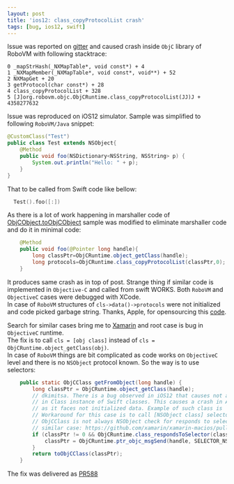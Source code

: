 ```yaml
---
layout: post
title: 'ios12: class_copyProtocolList crash'
tags: [bug, ios12, swift]
---
```


Issue was reported on [gitter](https://gitter.im/MobiVM/robovm?at=60b8a6ccbdecf719a09623f9) and caused crash inside `ObjC` library of RoboVM with following stacktrace:  
```
0 _mapStrHash(_NXMapTable*, void const*) + 4
1 _NXMapMember(_NXMapTable*, void const*, void**) + 52
2 NXMapGet + 20
3 getProtocol(char const*) + 28
4 class_copyProtocolList + 328
5 [J]org.robovm.objc.ObjCRuntime.class_copyProtocolList(JJ)J + 4358277632
```

Issue was reproduced on iOS12 simulator. Sample was simplified to following `RoboVM/Java` snippet: 
<!-- more -->
```java
@CustomClass("Test")
public class Test extends NSObject{
    @Method
    public void foo(NSDictionary<NSString, NSString> p) {
        System.out.println("Hello: " + p);
    }
}
```

That to be called from Swift code like bellow:
```swift
  Test().foo([:])
```

As there is a lot of work happening in marshaller code of [ObjCObject.toObjCObject](https://github.com/MobiVM/robovm/blob/90cec2fb20257e814dcf5c1fee283a098742a5b4/compiler/objc/src/main/java/org/robovm/objc/ObjCObject.java#L265) sample was modified to eliminate marshaller code and do it in minimal code:  
```java
    @Method
    public void foo(@Pointer long handle){
        long classPtr=ObjCRuntime.object_getClass(handle);
        long protocols=ObjCRuntime.class_copyProtocolList(classPtr,0);
    }
```

It produces same crash as in top of post. Strange thing if similar code is implemented in `Objective-C` and called from swift WORKS. Both `RoboVM` and `ObjectiveC` cases were debugged with XCode.  
In case of `RoboVM` structures of `cls->data()->protocols` were not initialized and code picked garbage string. Thanks, Apple, for opensourcing this [code](https://opensource.apple.com/source/objc4/objc4-723/runtime/objc-runtime-new.mm.auto.html).   

Search for similar cases bring me to [Xamarin](https://github.com/xamarin/xamarin-macios/pull/6293) and root case is bug in `ObjectiveC` runtime.  
The fix is to call `cls = [obj class]` instead of `cls = ObjCRuntime.object_getClass(obj)`.  
In case of `RoboVM` things are bit complicated as code works on `ObjectiveC` level and there is no `NSObject` protocol known. So the way is to use selectors:  
```java
    public static ObjCClass getFromObject(long handle) {
        long classPtr = ObjCRuntime.object_getClass(handle);
        // dkimitsa. There is a bug observed in iOS12 that causes not all Objective-C class fields properly initialized
        // in Class instance of Swift classes. This causes a crash in APIs like class_copyProtocolList to crash
        // as it faces not initialized data. Example of such class is `Swift.__EmptyDictionarySingleton`.
        // Workaround for this case is to call [NSObject class] selector that initializes all structs.
        // ObjCClass is not always NSObject check for responds to selector is required here.
        // similar case: https://github.com/xamarin/xamarin-macios/pull/6293
        if (classPtr != 0 && ObjCRuntime.class_respondsToSelector(classPtr, SELECTOR_NSOBJECT_CLASS.getHandle())) {
            classPtr = ObjCRuntime.ptr_objc_msgSend(handle, SELECTOR_NSOBJECT_CLASS.getHandle());
        }
        return toObjCClass(classPtr);
    }
```

The fix was delivered as [PR588](https://github.com/MobiVM/robovm/pull/588)
